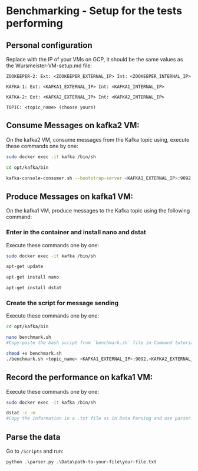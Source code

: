 # Benchmarking - Setup for the tests performing

## Personal configuration
Replace with the IP of your VMs on GCP, it should be the same values as the Wursmeister-VM-setup.md file:

```
ZOOKEEPER-2: Ext: <ZOOKEEPER_EXTERNAL_IP> Int: <ZOOKEEPER_INTERNAL_IP> 

KAFKA-1: Ext: <KAFKA1_EXTERNAL_IP> Int: <KAFKA1_INTERNAL_IP>

KAFKA-2: Ext: <KAFKA2_EXTERNAL_IP> Int: <KAFKA2_INTERNAL_IP>

TOPIC: <topic_name> (choose yours)
```

## Consume Messages on kafka2 VM:
On the kafka2 VM, consume messages from the Kafka topic using, execute these commands one by one:
```bash
sudo docker exec -it kafka /bin/sh

cd opt/kafka/bin

kafka-console-consumer.sh --bootstrap-server <KAFKA1_EXTERNAL_IP>:9092,<KAFKA2_EXTERNAL_IP>:9092 --topic <topic_name> --from-beginning
```

## Produce Messages on kafka1 VM:
On the kafka1 VM, produce messages to the Kafka topic using the following command:

### Enter in the container and install nano and dstat
Execute these commands one by one:
```bash
sudo docker exec -it kafka /bin/sh

apt-get update

apt-get install nano

apt-get install dstat
```

### Create the script for message sending
Execute these commands one by one:
```bash
cd opt/kafka/bin

nano benchmark.sh
#Copy-paste the bash script from `benchmark.sh` file in Command tutorials folder of the repository.

chmod +x benchmark.sh
./benchmark.sh <topic_name> <KAFKA1_EXTERNAL_IP>:9092,<KAFKA2_EXTERNAL_IP>:9092
```

## Record the performance on kafka1 VM:
Execute these commands one by one:
```bash
sudo docker exec -it kafka /bin/sh

dstat -c -m
#Copy the information in a .txt file as in Data Parsing and use parser.py script.
```

## Parse the data
Go to `/Scripts` and run:
```
python .\parser.py .\Data\path-to-your-file\your-file.txt
```